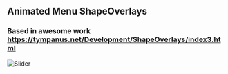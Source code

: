 ## Animated Menu ShapeOverlays
### Based in awesome work https://tympanus.net/Development/ShapeOverlays/index3.html

![Slider](/asset/slider.gif)